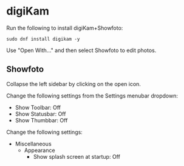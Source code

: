 # digiKam

Run the following to install digiKam+Showfoto:

```
sudo dnf install digikam -y
```

Use "Open With..." and then select Showfoto to edit photos.

## Showfoto

Collapse the left sidebar by clicking on the open icon.

Change the following settings from the Settings menubar dropdown:

- Show Toolbar: Off
- Show Statusbar: Off
- Show Thumbbar: Off

Change the following settings:

- Miscellaneous
  - Appearance
    - Show splash screen at startup: Off
